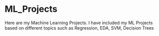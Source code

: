 # ML_Projects

Here are my Machine Learning Projects.
I have included my ML Projects based on different topics such as Regression, EDA, SVM, Decision Trees
